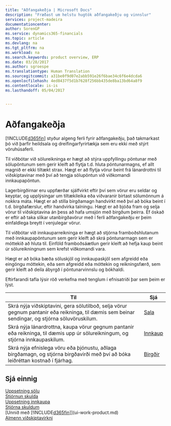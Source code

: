 ```yaml
---
title: "Aðfangakeðja | Microsoft Docs"
description: "Fræðast um helstu hugtök aðfangakeðju og vinnslur"
services: project-madeira
documentationcenter: 
author: SorenGP
ms.service: dynamics365-financials
ms.topic: article
ms.devlang: na
ms.tgt_pltfrm: na
ms.workload: na
ms.search.keywords: product overview, ERP
ms.date: 03/28/2017
ms.author: sgroespe
ms.translationtype: Human Translation
ms.sourcegitcommit: a31be0f9d07e2abb591e26f6bae34c6f6e4dcda6
ms.openlocfilehash: 4ed8437f5d1b7628f256bb435de8ba13bd64a8f9
ms.contentlocale: is-is
ms.lasthandoff: 05/04/2017


---
```

# <a name="supply-chain"></a>Aðfangakeðja
[!INCLUDE[d365fin](includes/d365fin_md.md)] styður algeng ferli fyrir aðfangakeðju, það takmarkast þó við þarfir heildsala og dreifingarfyrirtækja sem eru ekki með stýrt vöruhúsaferli.

Til viðbótar við sölureikninga er hægt að stýra uppfyllingu pöntunar með sölupöntunum sem gerir kleift að flytja t.d. hluta pöntunarmagns, ef allt magnið er ekki tiltækt strax. Hægt er að flytja vörur beint frá lánardrottni til viðskiptavinar með því að tengja sölupöntun við viðkomandi innkaupapöntun.

Lagerbirgðirnar eru uppfærðar sjálfvirkt eftir því sem vörur eru seldar og keyptar, og upplýsingar um tiltækileika eða viðvaranir birtast sölumönnum á nokkra máta. Hægt er að stilla birgðamagn handvirkt með því að bóka beint í t.d. birgðafærslur, eftir handvirka talningu. Hægt er að bjóða fram og selja vörur til viðskiptavina án þess að hafa umsjón með birgðum þeirra. Ef óskað er eftir að taka slíkar utanbirgðavörur með í ferli aðfangakeðju er þeim einfaldlega breytt í venjulegar vörur.

Til viðbótar við innkauparreikninga er hægt að stjórna framboðshlutanum með innkaupapöntunum sem gerir kleift að skrá pöntunarmagn sem er móttekið að hluta til. Einföld framboðsáætlun gerir kleift að hefja kaup beint úr sölureikningnum sem krefst viðkomandi vara.

Hægt er að bóka bæða söluskjöl og innkaupaskjöl sem afgreidd eða eingöngu móttekin, eða sem afgreidd eða móttekin og reikningsfærð, sem gerir kleift að deila ábyrgð í pöntunarvinnslu og bókhaldi.

Eftirfarandi tafla lýsir röð verkefna með tenglum í efnisatriði þar sem þeim er lýst.

| Til | Sjá |
| --- | --- |
| Skrá nýja viðskiptavini, gera sölutilboð, selja vörur gegnum pantanir eða reikninga, til dæmis sem beinar sendingar, og stjórna söluvöruskilum. |[Sala](sales-manage-sales.md) |
| Skrá nýja lánardrottna, kaupa vörur gegnum pantanir eða reikninga, til dæmis upp úr sölureikningum, og stjórna innkaupaskilum. |[Innkaup](purchasing-manage-purchasing.md) |
| Skrá nýja efnislega vöru eða þjónustu, aðlaga birgðamagn, og stjórna birgðavirði með því að bóka leiðréttan kostnað í fjárhag. |[Birgðir](inventory-manage-inventory.md) |

## <a name="see-also"></a>Sjá einnig
[Uppsetning sölu](sales-setup-sales.md)  
[Stjórnun skulda](receivables-manage-receivables.md)     
[Uppsetning innkaupa](purchasing-setup-purchasing.md)  
[Stjórna skuldum](payables-manage-payables.md)    
[Unnið með [!INCLUDE[d365fin](includes/d365fin_md.md)]](ui-work-product.md)  
[Almenn viðskiptavirkni](ui-across-business-areas.md)


